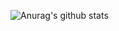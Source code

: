 ![Anurag's github stats](https://github-readme-stats.vercel.app/api?username=GoatHead&count_private=true&show_icons=true&theme=material-palenight)
